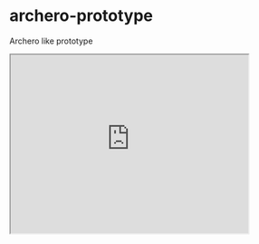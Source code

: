 # archero-prototype
Archero like prototype

<iframe width="420" height="315" src="https://www.youtube.com/embed/bmsxlb-RKDc"></iframe>
